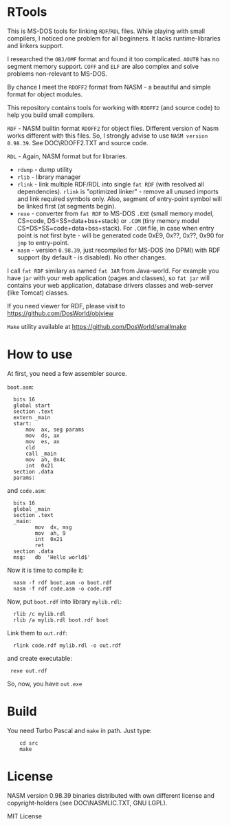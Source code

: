 # RTools

This is MS-DOS tools for linking `RDF`/`RDL` files.
While playing with small compilers, I noticed one problem for all beginners.
It lacks runtime-libraries and linkers support.

I researched the `OBJ/OMF` format and found it too complicated.
`AOUTB` has no segment memory support. `COFF` and `ELF` are also complex
and solve problems non-relevant to MS-DOS.

By chance I meet the `RDOFF2` format from NASM - a beautiful and simple
format for object modules.

This repository contains tools for working with `RDOFF2` (and source code)
to help you build small compilers.

`RDF` - NASM builtin format `RDOFF2` for object files. Different version of
Nasm works different with this files. So, I strongly advise to use
`NASM version 0.98.39`. See DOC\RDOFF2.TXT and source code.

`RDL` - Again, NASM format but for libraries.

* `rdump` - dump utility
* `rlib` - library manager
* `rlink` - link multiple RDF/RDL into single `fat RDF` (with resolved
all dependencies). `rlink` is "optimized linker" - remove all unused
imports and link required symbols only. Also, segment of entry-point
symbol will be linked first (at segments begin).
* `rexe` - converter from `fat RDF` to MS-DOS `.EXE` (small memory model, CS=code,
DS=SS=data+bss+stack) or `.COM` (tiny memory model CS=DS=SS=code+data+bss+stack).
For `.COM` file, in case when entry point is not first byte - will be generated
code 0xE9, 0x??, 0x??, 0x90 for `jmp` to entry-point.
* `nasm` - version `0.98.39`, just recompiled for MS-DOS (no DPMI) with RDF support
(by default - is disabled). No other changes.

I call `fat RDF` similary as named `fat JAR` from Java-world. For example you
have `jar` with your web application (pages and classes), so `fat jar` will
contains your web application, database drivers classes and web-server (like
Tomcat) classes.

If you need viewer for RDF, please visit to https://github.com/DosWorld/objview

`Make` utility available at https://github.com/DosWorld/smallmake

# How to use

At first, you need a few assembler source.

`boot.asm`:

      bits 16
      global start
      section .text
      extern _main
      start:
          mov  ax, seg params
          mov  ds, ax
          mov  es, ax
          cld
          call _main
          mov  ah, 0x4c
          int  0x21
      section .data
      params:

and `code.asm`:
  
      bits 16
      global _main
      section .text
      _main:
             mov  dx, msg
             mov  ah, 9
             int  0x21
             ret
      section .data
      msg:   db  'Hello world$'

Now it is time to compile it:

      nasm -f rdf boot.asm -o boot.rdf
      nasm -f rdf code.asm -o code.rdf

Now, put `boot.rdf` into library `mylib.rdl`:

      rlib /c mylib.rdl
      rlib /a mylib.rdl boot.rdf boot

Link them to `out.rdf`:

      rlink code.rdf mylib.rdl -o out.rdf

and create executable: 

     rexe out.rdf

So, now, you have `out.exe` 

# Build

You need Turbo Pascal and `make` in path.
Just type:

        cd src
        make

# License

NASM version 0.98.39 binaries distributed with own different license
and copyright-holders (see DOC\NASMLIC.TXT, GNU LGPL).

MIT License

